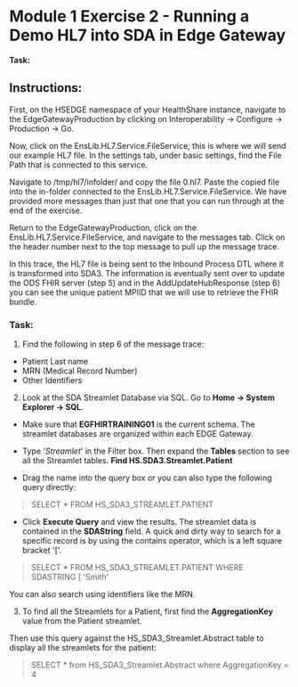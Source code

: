 # Module 1 Exercise 2 - Running a Demo HL7 into SDA in Edge Gateway


**Task:** 

## Instructions:


First, on the HSEDGE namespace of your HealthShare instance, navigate to the EdgeGatewayProduction  by clicking on Interoperability -> Configure -> Production -> Go. 

Now, click on the EnsLib.HL7.Service.FileService; this is where we will send our example HL7 file. In the settings tab, under basic settings, find the File Path that is connected to this service.

Navigate to /tmp/hl7/infolder/ and copy the file 0.hl7. Paste the copied file into the in-folder connected to the EnsLib.HL7.Service.FileService. We have provided more messages than just that one that you can run through at the end of the exercise.

Return to the EdgeGatewayProduction, click on the EnsLib.HL7.Service.FileService, and navigate to the messages tab. Click on the header number next to the top message to pull up the message trace. 

In this trace, the HL7 file is being sent to the Inbound Process DTL where it is transformed into SDA3. The information is eventually sent over to update the ODS FHIR server (step 5) and in the AddUpdateHubResponse (step 6) you can see the unique patient MPIID that we will use to retrieve the FHIR bundle.

### Task:

1. Find the following in step 6 of the message trace:

* Patient Last name
* MRN (Medical Record Number)
* Other Identifiers

2. Look at the SDA Streamlet Database via SQL. Go to **Home -> System Explorer -> SQL**. 

* Make sure that **EGFHIRTRAINING01** is the current schema. The streamlet databases are organized within each EDGE Gateway. 

* Type '*Streamlet*' in the Filter box. Then expand the **Tables** section to see all the Streamlet tables. **Find HS.SDA3.Streamlet.Patient**

* Drag the name into the query box or you can also type the following query directly: 

> SELECT * FROM HS_SDA3_STREAMLET.PATIENT

* Click **Execute Query** and view the results. The streamlet data is contained in the **SDAString** field. A quick and dirty way to search for a specific record is by using the contains operator, which is a left square bracket '['. 

> SELECT * FROM HS_SDA3_STREAMLET.PATIENT WHERE SDASTRING [ 'Smith'

You can also search using identifiers like the MRN. 

3. To find all the Streamlets for a Patient, first find the **AggregationKey** value from the Patient streamlet. 

Then use this query against the HS_SDA3_Streamlet.Abstract table to display all the streamlets for the patient: 

> SELECT * from HS_SDA3_Streamlet.Abstract where AggregationKey = 4





    